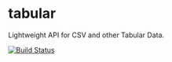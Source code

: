 # tabular
Lightweight API for CSV and other Tabular Data.

[![Build Status](https://drone.io/github.com/virtual-repository/tabular/status.png)](https://drone.io/github.com/virtual-repository/tabular/latest)